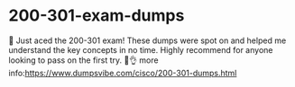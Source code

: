 # 200-301-exam-dumps
🚀 Just aced the 200-301 exam! These dumps were spot on and helped me understand the key concepts in no time. Highly recommend for anyone looking to pass on the first try. 💯👌
more info:https://www.dumpsvibe.com/cisco/200-301-dumps.html
